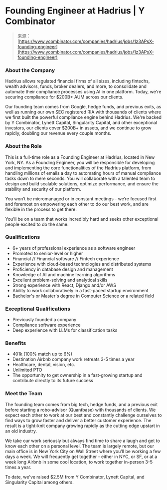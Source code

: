 <!--yml
category: 未分类
date: 2024-05-29 12:48:04
-->

# Founding Engineer at Hadrius | Y Combinator

> 来源：[https://www.ycombinator.com/companies/hadrius/jobs/1z3APsX-founding-engineer](https://www.ycombinator.com/companies/hadrius/jobs/1z3APsX-founding-engineer)

### **About the Company**

Hadrius allows regulated financial firms of all sizes, including fintechs, wealth advisors, funds, broker dealers, and more, to consolidate and automate their compliance processes using AI in one platform. Today, we're securing compliance for $200B+ AUM across our clients.

Our founding team comes from Google, hedge funds, and previous exits, as well as running our own SEC registered RIA with thousands of clients where we first built the powerful compliance engine behind Hadrius. We're backed by Y Combinator, Lynett Capital, Singularity Capital, and other exceptional investors, our clients cover $200B+ in assets, and we continue to grow rapidly, doubling our revenue every couple months.

### **About the Role**

This is a full-time role as a Founding Engineer at Hadrius, located in New York, NY. As a Founding Engineer, you will be responsible for developing and implementing the core functionalities of the Hadrius platform, from handling millions of emails a day to automating hours of manual compliance tasks down to mere seconds. You will collaborate with a talented team to design and build scalable solutions, optimize performance, and ensure the stability and security of our platform.

You won’t be micromanaged or in constant meetings - we’re focused first and foremost on empowering each other to do our best work, and are flexible in the process to get there.

You'll be on a team that works incredibly hard and seeks other exceptional people excited to do the same.

### **Qualifications**

*   6+ years of professional experience as a software engineer
*   Promoted to senior-level or higher
*   Financial // Financial software // Fintech experience
*   Experience with cloud-based technologies and distributed systems
*   Proficiency in database design and management
*   Knowledge of AI and machine learning algorithms
*   Excellent problem-solving and analytical skills
*   Strong experience with React, Django and/or AWS
*   Ability to work collaboratively in a fast-paced startup environment
*   Bachelor's or Master's degree in Computer Science or a related field

### **Exceptional Qualifications**

*   Previously founded a company
*   Compliance software experience
*   Deep experience with LLMs for classification tasks

### **Benefits**

*   401k (100% match up to 6%)
*   Destination Airbnb company work retreats 3-5 times a year
*   Healthcare, dental, vision, etc.
*   Unlimited PTO
*   The opportunity to get ownership in a fast-growing startup and contribute
    directly to its future success

### **Meet the Team**

The founding team comes from big tech, hedge funds, and a previous exit before starting a robo-advisor (Quantbase) with thousands of clients. We expect each other to work at our best and constantly challenge ourselves to find ways to grow faster and deliver a better customer experience. The result is a tight-knit company growing rapidly as the cutting edge upstart in an old industry.

We take our work seriously but always find time to share a laugh and get to know each other on a personal level. The team is largely remote, but our main office is in New York City on Wall Street where you’ll be working a few days a week. We will frequently get together - either in NYC, or SF, or at a week long Airbnb in some cool location, to work together in-person 3-5 times a year.

To date, we've raised $2.5M from Y Combinator, Lynett Capital, and Singularity Capital among others.